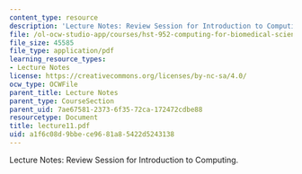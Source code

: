 ```yaml
---
content_type: resource
description: 'Lecture Notes: Review Session for Introduction to Computing.'
file: /ol-ocw-studio-app/courses/hst-952-computing-for-biomedical-scientists-fall-2002/a1f6c08d9bbece9681a85422d5243138_lecture11.pdf
file_size: 45585
file_type: application/pdf
learning_resource_types:
- Lecture Notes
license: https://creativecommons.org/licenses/by-nc-sa/4.0/
ocw_type: OCWFile
parent_title: Lecture Notes
parent_type: CourseSection
parent_uid: 7ae67581-2373-6f35-72ca-172472cdbe88
resourcetype: Document
title: lecture11.pdf
uid: a1f6c08d-9bbe-ce96-81a8-5422d5243138
---
```

Lecture Notes: Review Session for Introduction to Computing.
